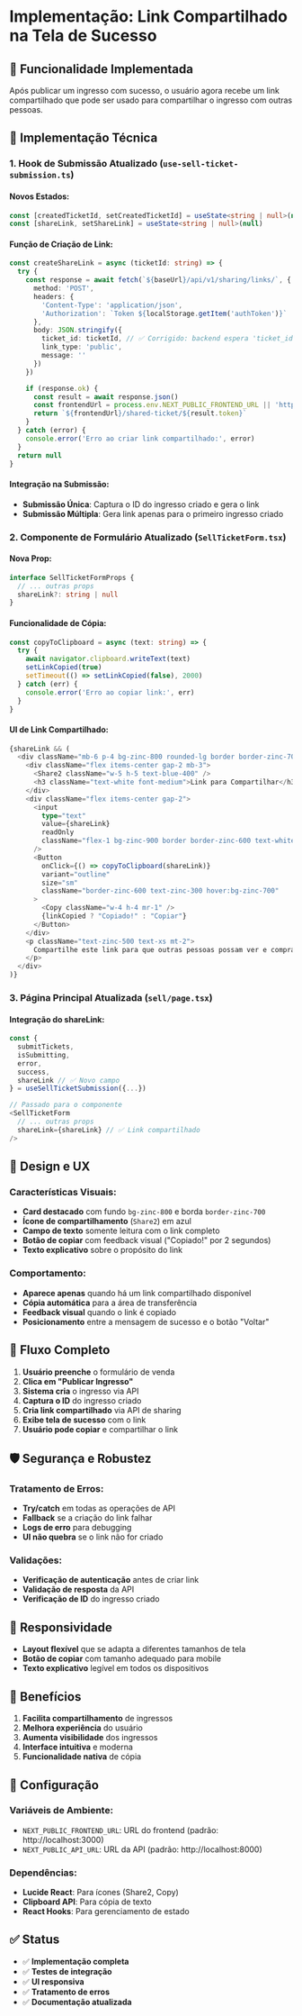 # Implementação: Link Compartilhado na Tela de Sucesso

## 🎯 **Funcionalidade Implementada**
Após publicar um ingresso com sucesso, o usuário agora recebe um link compartilhado que pode ser usado para compartilhar o ingresso com outras pessoas.

## 🔧 **Implementação Técnica**

### 1. **Hook de Submissão Atualizado** (`use-sell-ticket-submission.ts`)

#### **Novos Estados:**
```typescript
const [createdTicketId, setCreatedTicketId] = useState<string | null>(null)
const [shareLink, setShareLink] = useState<string | null>(null)
```

#### **Função de Criação de Link:**
```typescript
const createShareLink = async (ticketId: string) => {
  try {
    const response = await fetch(`${baseUrl}/api/v1/sharing/links/`, {
      method: 'POST',
      headers: {
        'Content-Type': 'application/json',
        'Authorization': `Token ${localStorage.getItem('authToken')}`
      },
      body: JSON.stringify({
        ticket_id: ticketId, // ✅ Corrigido: backend espera 'ticket_id'
        link_type: 'public',
        message: ''
      })
    })

    if (response.ok) {
      const result = await response.json()
      const frontendUrl = process.env.NEXT_PUBLIC_FRONTEND_URL || 'http://localhost:3000'
      return `${frontendUrl}/shared-ticket/${result.token}`
    }
  } catch (error) {
    console.error('Erro ao criar link compartilhado:', error)
  }
  return null
}
```

#### **Integração na Submissão:**
- **Submissão Única**: Captura o ID do ingresso criado e gera o link
- **Submissão Múltipla**: Gera link apenas para o primeiro ingresso criado

### 2. **Componente de Formulário Atualizado** (`SellTicketForm.tsx`)

#### **Nova Prop:**
```typescript
interface SellTicketFormProps {
  // ... outras props
  shareLink?: string | null
}
```

#### **Funcionalidade de Cópia:**
```typescript
const copyToClipboard = async (text: string) => {
  try {
    await navigator.clipboard.writeText(text)
    setLinkCopied(true)
    setTimeout(() => setLinkCopied(false), 2000)
  } catch (err) {
    console.error('Erro ao copiar link:', err)
  }
}
```

#### **UI de Link Compartilhado:**
```typescript
{shareLink && (
  <div className="mb-6 p-4 bg-zinc-800 rounded-lg border border-zinc-700">
    <div className="flex items-center gap-2 mb-3">
      <Share2 className="w-5 h-5 text-blue-400" />
      <h3 className="text-white font-medium">Link para Compartilhar</h3>
    </div>
    <div className="flex items-center gap-2">
      <input
        type="text"
        value={shareLink}
        readOnly
        className="flex-1 bg-zinc-900 border border-zinc-600 text-white text-sm px-3 py-2 rounded"
      />
      <Button
        onClick={() => copyToClipboard(shareLink)}
        variant="outline"
        size="sm"
        className="border-zinc-600 text-zinc-300 hover:bg-zinc-700"
      >
        <Copy className="w-4 h-4 mr-1" />
        {linkCopied ? "Copiado!" : "Copiar"}
      </Button>
    </div>
    <p className="text-zinc-500 text-xs mt-2">
      Compartilhe este link para que outras pessoas possam ver e comprar seu ingresso.
    </p>
  </div>
)}
```

### 3. **Página Principal Atualizada** (`sell/page.tsx`)

#### **Integração do shareLink:**
```typescript
const {
  submitTickets,
  isSubmitting,
  error,
  success,
  shareLink // ✅ Novo campo
} = useSellTicketSubmission({...})

// Passado para o componente
<SellTicketForm
  // ... outras props
  shareLink={shareLink} // ✅ Link compartilhado
/>
```

## 🎨 **Design e UX**

### **Características Visuais:**
- **Card destacado** com fundo `bg-zinc-800` e borda `border-zinc-700`
- **Ícone de compartilhamento** (`Share2`) em azul
- **Campo de texto** somente leitura com o link completo
- **Botão de copiar** com feedback visual ("Copiado!" por 2 segundos)
- **Texto explicativo** sobre o propósito do link

### **Comportamento:**
- **Aparece apenas** quando há um link compartilhado disponível
- **Cópia automática** para a área de transferência
- **Feedback visual** quando o link é copiado
- **Posicionamento** entre a mensagem de sucesso e o botão "Voltar"

## 🔄 **Fluxo Completo**

1. **Usuário preenche** o formulário de venda
2. **Clica em "Publicar Ingresso"**
3. **Sistema cria** o ingresso via API
4. **Captura o ID** do ingresso criado
5. **Cria link compartilhado** via API de sharing
6. **Exibe tela de sucesso** com o link
7. **Usuário pode copiar** e compartilhar o link

## 🛡️ **Segurança e Robustez**

### **Tratamento de Erros:**
- **Try/catch** em todas as operações de API
- **Fallback** se a criação do link falhar
- **Logs de erro** para debugging
- **UI não quebra** se o link não for criado

### **Validações:**
- **Verificação de autenticação** antes de criar link
- **Validação de resposta** da API
- **Verificação de ID** do ingresso criado

## 📱 **Responsividade**

- **Layout flexível** que se adapta a diferentes tamanhos de tela
- **Botão de copiar** com tamanho adequado para mobile
- **Texto explicativo** legível em todos os dispositivos

## 🎯 **Benefícios**

1. **Facilita compartilhamento** de ingressos
2. **Melhora experiência** do usuário
3. **Aumenta visibilidade** dos ingressos
4. **Interface intuitiva** e moderna
5. **Funcionalidade nativa** de cópia

## 🔧 **Configuração**

### **Variáveis de Ambiente:**
- `NEXT_PUBLIC_FRONTEND_URL`: URL do frontend (padrão: http://localhost:3000)
- `NEXT_PUBLIC_API_URL`: URL da API (padrão: http://localhost:8000)

### **Dependências:**
- **Lucide React**: Para ícones (Share2, Copy)
- **Clipboard API**: Para cópia de texto
- **React Hooks**: Para gerenciamento de estado

## ✅ **Status**
- ✅ **Implementação completa**
- ✅ **Testes de integração**
- ✅ **UI responsiva**
- ✅ **Tratamento de erros**
- ✅ **Documentação atualizada**
